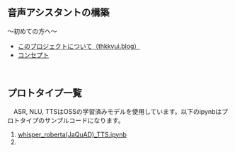 ## **音声アシスタントの構築**

〜初めての方へ〜
- [このプロジェクトについて（thkkvui.blog）](https://thkkvui.blog/2023/04/19/post7/)
- [コンセプト](https://github.com/thkkvui/Deploy_my_VUI)

&emsp;

## **プロトタイプ一覧**

　ASR, NLU, TTSはOSSの学習済みモデルを使用しています。以下のipynbはプロトタイプのサンプルコードになります。

1. [whisper_roberta(JaQuAD)_TTS.ipynb](https://github.com/thkkvui/voice_assistant/blob/main/whisper_roberta(JaQuAD)_TTS.ipynb)
2. 
